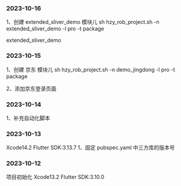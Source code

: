 ### 2023-10-16

1、创建 extended_sliver_demo 模块儿
sh hzy_rob_project.sh -n extended_sliver_demo -l pro -t package

extended_sliver_demo

### 2023-10-15

1、创建 京东 模块儿
sh hzy_rob_project.sh -n demo_jingdong -l pro -t package

2、添加京东登录页面

### 2023-10-14

1、补充自动化脚本

### 2023-10-13

Xcode14.2
Flutter SDK:3.13.7
1、固定 pubspec.yaml 中三方库的版本号

### 2023-10-12

项目初始化
Xcode13.2
Flutter SDK:3.10.0
